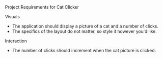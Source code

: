 Project Requirements for Cat Clicker

Visuals
- The application should display a picture of a cat and a number of clicks.
- The specifics of the layout do not matter, so style it however you'd like.

Interaction
- The number of clicks should increment when the cat picture is clicked.